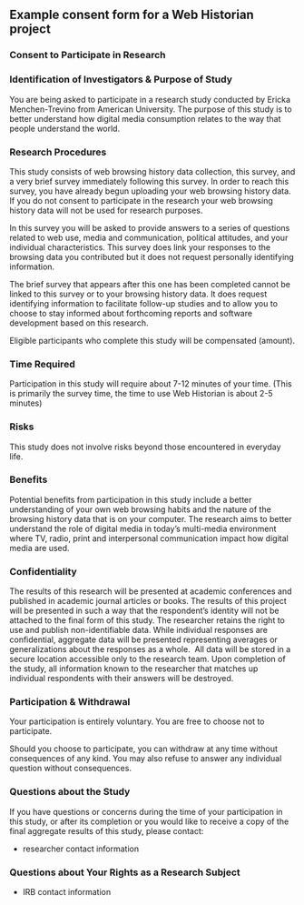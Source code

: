 ## Example consent form for a Web Historian project

### Consent to Participate in Research

### Identification of Investigators & Purpose of Study
You are being asked to participate in a research study conducted by Ericka Menchen-Trevino from American University. The purpose of this study is to better understand how digital media consumption relates to the way that people understand the world.

### Research Procedures
This study consists of web browsing history data collection, this survey, and a very brief survey immediately following this survey. In order to reach this survey, you have already begun uploading your web browsing history data. If you do not consent to participate in the research your web browsing history data will not be used for research purposes.

In this survey you will be asked to provide answers to a series of questions related to web use, media and communication, political attitudes, and your individual characteristics. This survey does link your responses to the browsing data you contributed but it does not request personally identifying information.

The brief survey that appears after this one has been completed cannot be linked to this survey or to your browsing history data. It does request identifying information to facilitate follow-up studies and to allow you to choose to stay informed about forthcoming reports and software development based on this research.

Eligible participants who complete this study will be compensated (amount).

### Time Required
Participation in this study will require about 7-12 minutes of your time. (This is primarily the survey time, the time to use Web Historian is about 2-5 minutes)

### Risks
This study does not involve risks beyond those encountered in everyday life.

### Benefits
Potential benefits from participation in this study include a better understanding of your own web browsing habits and the nature of the browsing history data that is on your computer. The research aims to better understand the role of digital media in today’s multi-media environment where TV, radio, print and interpersonal communication impact how digital media are used.

### Confidentiality
The results of this research will be presented at academic conferences and published in academic journal articles or books. The results of this project will be presented in such a way that the respondent’s identity will not be attached to the final form of this study. The researcher retains the right to use and publish non-identifiable data. While individual responses are confidential, aggregate data will be presented representing averages or generalizations about the responses as a whole.  All data will be stored in a secure location accessible only to the research team. Upon completion of the study, all information known to the researcher that matches up individual respondents with their answers will be destroyed.

### Participation & Withdrawal
Your participation is entirely voluntary. You are free to choose not to participate. 

Should you choose to participate, you can withdraw at any time without consequences of any kind. You may also refuse to answer any individual question without consequences.

### Questions about the Study
If you have questions or concerns during the time of your participation in this study, or after its completion or you would like to receive a copy of the final aggregate results of this study, please contact:

- researcher contact information

### Questions about Your Rights as a Research Subject

- IRB contact information
